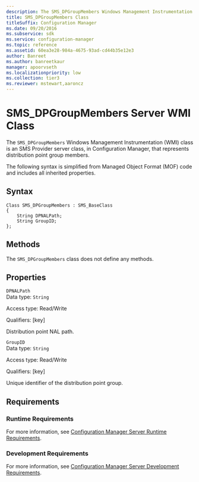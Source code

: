 ```yaml
---
description: The SMS_DPGroupMembers Windows Management Instrumentation class is an SMS Provider server class, in Configuration Manager, that represents distribution point group members.
title: SMS_DPGroupMembers Class
titleSuffix: Configuration Manager
ms.date: 09/20/2016
ms.subservice: sdk
ms.service: configuration-manager
ms.topic: reference
ms.assetid: 60ea3e28-984a-4675-93ad-cd44b35e12e3
author: Banreet
ms.author: banreetkaur
manager: apoorvseth
ms.localizationpriority: low
ms.collection: tier3
ms.reviewer: mstewart,aaroncz 
---
```

# SMS_DPGroupMembers Server WMI Class
The `SMS_DPGroupMembers` Windows Management Instrumentation (WMI) class is an SMS Provider server class, in Configuration Manager, that represents distribution point group members.  

 The following syntax is simplified from Managed Object Format (MOF) code and includes all inherited properties.  

## Syntax  

```  
Class SMS_DPGroupMembers : SMS_BaseClass  
{  
    String DPNALPath;  
    String GroupID;  
};  
```  

## Methods  
 The `SMS_DPGroupMembers` class does not define any methods.  

## Properties  
 `DPNALPath`  
 Data type: `String`  

 Access type: Read/Write  

 Qualifiers: [key]  

 Distribution point NAL path.  

 `GroupID`  
 Data type: `String`  

 Access type: Read/Write  

 Qualifiers: [key]  

 Unique identifier of the distribution point group.  

## Requirements  

### Runtime Requirements  
 For more information, see [Configuration Manager Server Runtime Requirements](../../../../../develop/core/reqs/server-runtime-requirements.md).  

### Development Requirements  
 For more information, see [Configuration Manager Server Development Requirements](../../../../../develop/core/reqs/server-development-requirements.md).  
